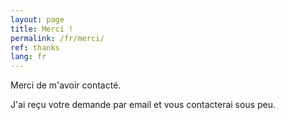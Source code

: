 ```yaml
---
layout: page
title: Merci !
permalink: /fr/merci/
ref: thanks
lang: fr
---
```


Merci de m'avoir contacté.

J'ai reçu votre demande par email et vous contacterai sous peu.